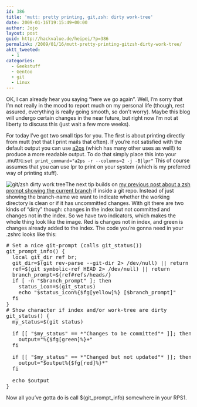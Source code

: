 ```yaml
---
id: 386
title: 'mutt: pretty printing, git,zsh: dirty work-tree'
date: 2009-01-16T19:15:49+00:00
author: Jojo
layout: post
guid: http://hackvalue.de/heipei/?p=386
permalink: /2009/01/16/mutt-pretty-printing-gitzsh-dirty-work-tree/
aktt_tweeted:
  - 1
categories:
  - Geekstuff
  - Gentoo
  - git
  - Linux
---
```

OK, I can already hear you saying &#8220;here we go again&#8221;. Well, I&#8217;m sorry that I&#8217;m not really in the mood to report much on my personal life (though, rest assured, everything is really going smooth, so don&#8217;t worry). Maybe this blog will undergo certain changes in the near future, but right now I&#8217;m not at liberty to discuss this (just wait a few more weeks).
  
For today I&#8217;ve got two small tips for you. The first is about printing directly from mutt (not that I print mails that often). If you&#8217;re not satisfied with the default output you can use [a2ps](http://www.gnu.org/software/a2ps/) (which has many other uses as well!) to produce a more readable output. To do that simply place this into your .muttrc:`set print_command="a2ps -r --columns=2 -j -B|lpr"` This of course assumes that you can use lpr to print on your system (which is my preferred way of printing stuff).
  
<img src="/weblog/git_dirty.jpg" alt="git/zsh dirty work tree" class="alignleft" />The next tip builds on [my previous post about a zsh prompt showing the current branch](/heipei/2008/08/05/zsh-git-branch-prompt-and-cygwin/) if inside a git repo. Instead of just showing the branch-name we want to indicate whether the working directory is clean or if it has uncommitted changes. With git there are two kinds of &#8220;dirty&#8221; though: changes in the index but not committed and changes not in the index. So we have two indicators, which makes the whole thing look like the image. Red is changes not in index, and green is changes already added to the index. The code you&#8217;re gonna need in your .zshrc looks like this:

<pre># Set a nice git-prompt (calls git_status())
git_prompt_info() {
  local git_dir ref br;
  git_dir=$(git rev-parse --git-dir 2&gt; /dev/null) || return
  ref=$(git symbolic-ref HEAD 2&gt; /dev/null) || return
  branch_prompt=${ref#refs/heads/}
  if [ -n "$branch_prompt" ]; then
    status_icon=$(git_status)
    echo "$status_icon%{$fg[yellow]%} [$branch_prompt]"
  fi
}
# Show character if index and/or work-tree are dirty
git_status() {
  my_status=$(git status)

  if [[ "$my_status" == *"Changes to be committed"* ]]; then
    output="%{$fg[green]%}+"
  fi
  
  if [[ "$my_status" == *"Changed but not updated"* ]]; then
    output="$output%{$fg[red]%}*"
  fi

  echo $output
}</pre>

Now all you&#8217;ve gotta do is call $(git\_prompt\_info) somewhere in your RPS1.
